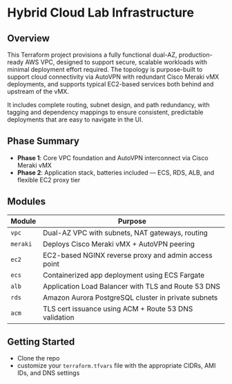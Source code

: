 # Hybrid Cloud Lab Infrastructure

## Overview
This Terraform project provisions a fully functional dual-AZ, production-ready AWS VPC, designed to support secure, scalable workloads with minimal deployment effort required. 
The topology is purpose-built to support cloud connectivity via AutoVPN with redundant Cisco Meraki vMX deployments, and supports typical EC2-based services both behind and upstream of the vMX.

It includes complete routing, subnet design, and path redundancy, with tagging and dependency mappings to ensure consistent, predictable deployments that are easy to navigate in the UI.

## Phase Summary
- **Phase 1**: Core VPC foundation and AutoVPN interconnect via Cisco Meraki vMX  
- **Phase 2**: Application stack, batteries included — ECS, RDS, ALB, and flexible EC2 proxy tier

## Modules
| Module       | Purpose                                                |
|--------------|--------------------------------------------------------|
| `vpc`        | Dual-AZ VPC with subnets, NAT gateways, routing        |
| `meraki`     | Deploys Cisco Meraki vMX + AutoVPN peering             |
| `ec2`        | EC2-based NGINX reverse proxy and admin access point   |
| `ecs`        | Containerized app deployment using ECS Fargate         |
| `alb`        | Application Load Balancer with TLS and Route 53 DNS    |
| `rds`        | Amazon Aurora PostgreSQL cluster in private subnets    |
| `acm`        | TLS cert issuance using ACM + Route 53 DNS validation  |

## Getting Started
- Clone the repo
- customize your `terraform.tfvars` file with the appropriate CIDRs, AMI IDs, and DNS settings
